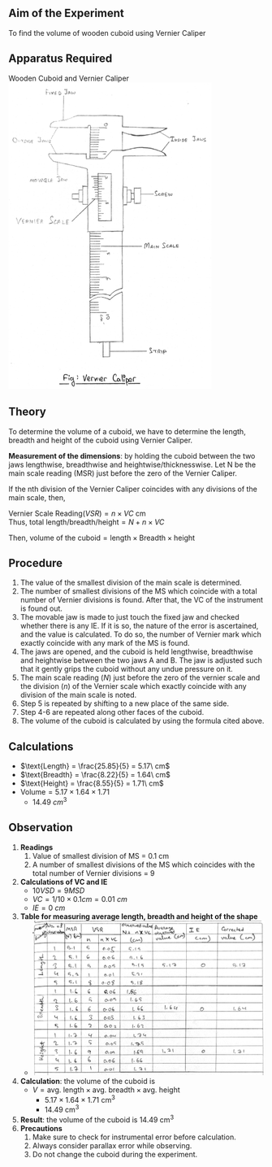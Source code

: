 ## Aim of the Experiment 
To find the volume of wooden cuboid using Vernier Caliper

## Apparatus Required 
Wooden Cuboid and Vernier Caliper <img src="./img/01/c-diagram.jpg" width=400>

## Theory 
To determine the volume of a cuboid, we have to determine the length, breadth and height of the cuboid using Vernier Caliper. 

**Measurement of the dimensions**: by holding the cuboid between the two jaws lengthwise, breadthwise and heightwise/thicknesswise. Let N be the main scale reading (MSR) just before the zero of the Vernier Caliper. 

If the nth division of the Vernier Caliper coincides with any divisions of the main scale, then, 

$\text{Vernier Scale Reading} (VSR) = n \times VC \text{ cm}$  
$\text{Thus, total length/breadth/height} = N + n \times VC$

$\text{Then, volume of the cuboid} = \text{length} \times \text{Breadth} \times \text{height}$

## Procedure 
1. The value of the smallest division of the main scale is determined.
2. The number of smallest divisions of the MS which coincide with a total number of Vernier divisions is found. After that, the VC of the instrument is found out. 
3. The movable jaw is made to just touch the fixed jaw and checked whether there is any IE. If it is so, the nature of the error is ascertained, and the value is calculated. To do so, the number of Vernier mark which exactly coincide with any mark of the MS is found. 
4. The jaws are opened, and the cuboid is held lengthwise, breadthwise and heightwise between the two jaws A and B. The jaw is adjusted such that it gently grips the cuboid without any undue pressure on it. 
5. The main scale reading ($N$) just before the zero of the vernier scale and the division ($n$) of the Vernier scale which exactly coincide with any division of the main scale is noted. 
6. Step 5 is repeated by shifting to a new place of the same side. 
7. Step 4-6 are repeated along other faces of the cuboid. 
8. The volume of the cuboid is calculated by using the formula cited above. 

## Calculations
- $\text{Length} = \frac{25.85}{5} = 5.17\ cm$
- $\text{Breadth} = \frac{8.22}{5} = 1.64\ cm$
- $\text{Height} = \frac{8.55}{5} = 1.71\ cm$
- $\text{Volume} = 5.17 \times 1.64 \times 1.71$
    - $14.49\ cm^3$

## Observation 
1. **Readings** 
    1. Value of smallest division of MS = 0.1 cm 
    2. A number of smallest divisions of the MS which coincides with the total number of Vernier divisions = 9 
2. **Calculations of VC and IE** 
    - $10 VSD = 9 MSD$ 
    - $VC = 1/10 \times 0.1 cm = 0.01\ cm$
    - $IE = 0\ cm$
3. **Table for measuring average length, breadth and height of the shape**
    - ![table](./img/01/a-table.jpg) 
4. **Calculation**: the volume of the cuboid is 
    - $V = \text{avg. length} \times \text{avg. breadth} \times \text{avg. height}$
        - $5.17 \times 1.64 \times 1.71\ \text{cm}^3$
        - $14.49\ \text{cm}^3$
5. **Result**: the volume of the cuboid is $14.49\ \text{cm}^3$
6. **Precautions**
    1. Make sure to check for instrumental error before calculation. 
    2. Always consider parallax error while observing. 
    3. Do not change the cuboid during the experiment. 

